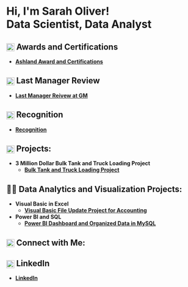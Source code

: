 <h1>Hi, I'm Sarah Oliver! <br/><a>Data Scientist</a>, <a>Data Analyst</a>

    
<h2> <img src="https://i.imgur.com/IsL93kP.png" alt="Award Icon" style="height: 1em; vertical-align: middle;"> Awards and Certifications</h2>

  - <b>[Ashland Award and Certifications](https://github.com/solive127/AwardCertification/blob/main/README.md)

<h2> <img src="https://i.imgur.com/HEAh1ps.png" alt="Award Icon" style="height: 1em; vertical-align: middle;"> Last Manager Review </h2>

  - <b>[Last Manager Reivew at GM](https://github.com/solive127/Review)

<h2> <img src="https://i.imgur.com/zAH08ky.png" alt="Award Icon" style="height: 1em; vertical-align: middle;"> Recognition </h2>

  - <b>[Recognition](https://github.com/solive127/Recognition)

<h2><img src="https://i.imgur.com/fvVOcPP.png" alt="Award Icon" style="height: 1em; vertical-align: middle;"> Projects:</h2>

- <b>3 Million Dollar Bulk Tank and Truck Loading Project</b>
  - [Bulk Tank and Truck Loading Project](https://github.com/solive127/TankTruck)

<h2>👨‍💻 Data Analytics and Visualization Projects:</h2>

- <b>Visual Basic in Excel</b>
  - [Visual Basic File Update Project for Accounting](https://github.com/solive127/VisualBasic/blob/main/README.md)
- <b>Power BI and SQL </b>
  - [Power BI Dashboard and Organized Data in MySQL](https://github.com/solive127/VisualBasic/blob/main/README.md) <b>




<h2> <img src="https://i.imgur.com/JoaDL8B.png" alt="Award Icon" style="height: 1em; vertical-align: middle;"> Connect with Me: </h2>


<h2> <img src="https://i.imgur.com/L0m52Un.png" alt="Award Icon" style="height: 1em; vertical-align: middle;"> LinkedIn</h2>

  - <b>[LinkedIn](https://www.linkedin.com/in/sarah-oliver-079100167/)


